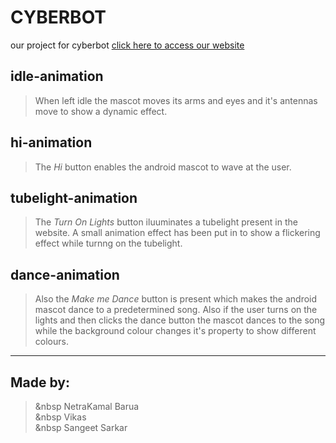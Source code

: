 # **CYBERBOT**
our project for cyberbot 
[click here to access our website](https://seekers-cyberbot4.netlify.app)

## **idle-animation**
> When left idle the mascot moves its arms and eyes and it's antennas move to show a dynamic effect.

## **hi-animation**
> The _Hi_ button enables the android mascot to wave at the user.

## **tubelight-animation**
> The _Turn On Lights_ button iluuminates a tubelight present in the website. A small animation effect has been put in to show a flickering effect while turnng on the tubelight.

## **dance-animation**
> Also the _Make me Dance_ button is present which makes the android mascot dance to a predetermined song.
Also if the user turns on the lights and then clicks the dance button the mascot dances to the song while the background colour changes it's property to show different colours.

***
## Made by:
  > &nbsp NetraKamal Barua <br>
  > &nbsp Vikas <br>
  > &nbsp Sangeet Sarkar <br>
